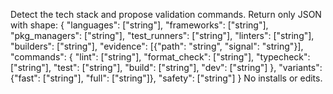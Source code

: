 Detect the tech stack and propose validation commands.
Return only JSON with shape:
{
"languages": ["string"],
"frameworks": ["string"],
"pkg_managers": ["string"],
"test_runners": ["string"],
"linters": ["string"],
"builders": ["string"],
"evidence": [{"path": "string", "signal": "string"}],
"commands": {
"lint": ["string"],
"format_check": ["string"],
"typecheck": ["string"],
"test": ["string"],
"build": ["string"],
"dev": ["string"]
},
"variants": {"fast": ["string"], "full": ["string"]},
"safety": ["string"]
}
No installs or edits.
